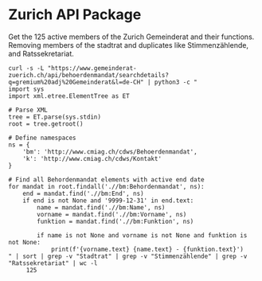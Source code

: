 # Zurich API Package

Get the 125 active members of the Zurich Gemeinderat and their functions. Removing members of the stadtrat and duplicates like Stimmenzählende, and Ratssekretariat.

```
curl -s -L "https://www.gemeinderat-zuerich.ch/api/behoerdenmandat/searchdetails?q=gremium%20adj%20Gemeinderat&l=de-CH" | python3 -c "
import sys
import xml.etree.ElementTree as ET

# Parse XML
tree = ET.parse(sys.stdin)
root = tree.getroot()

# Define namespaces
ns = {
    'bm': 'http://www.cmiag.ch/cdws/Behoerdenmandat',
    'k': 'http://www.cmiag.ch/cdws/Kontakt'
}

# Find all Behordenmandat elements with active end date
for mandat in root.findall('.//bm:Behordenmandat', ns):
    end = mandat.find('.//bm:End', ns)
    if end is not None and '9999-12-31' in end.text:
        name = mandat.find('.//bm:Name', ns)
        vorname = mandat.find('.//bm:Vorname', ns)
        funktion = mandat.find('.//bm:Funktion', ns)

        if name is not None and vorname is not None and funktion is not None:
            print(f'{vorname.text} {name.text} - {funktion.text}')
" | sort | grep -v "Stadtrat" | grep -v "Stimmenzählende" | grep -v "Ratssekretariat" | wc -l
     125
```
